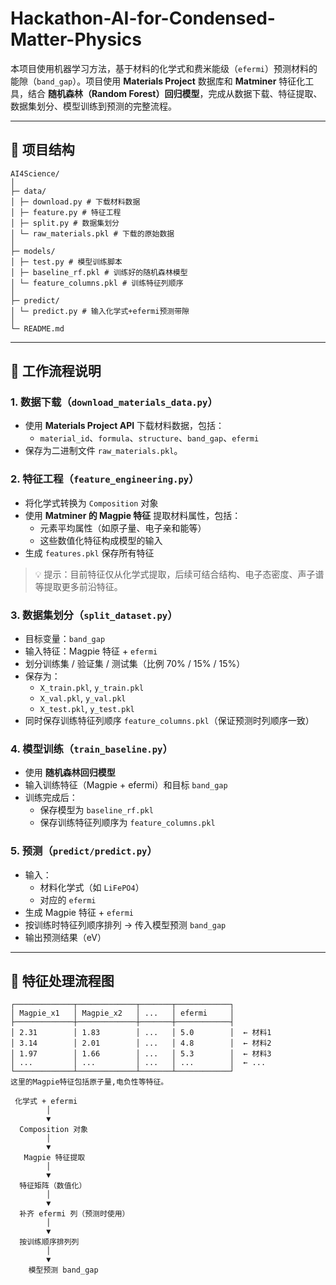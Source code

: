 # Hackathon-AI-for-Condensed-Matter-Physics
本项目使用机器学习方法，基于材料的化学式和费米能级（`efermi`）预测材料的能隙（`band_gap`）。项目使用 **Materials Project** 数据库和 **Matminer** 特征化工具，结合 **随机森林（Random Forest）回归模型**，完成从数据下载、特征提取、数据集划分、模型训练到预测的完整流程。

---

## 🔹 项目结构
```
AI4Science/
│
├─ data/
│ ├─ download.py # 下载材料数据
│ ├─ feature.py # 特征工程
│ ├─ split.py # 数据集划分
│ └─ raw_materials.pkl # 下载的原始数据
│
├─ models/
│ ├─ test.py # 模型训练脚本
│ ├─ baseline_rf.pkl # 训练好的随机森林模型
│ └─ feature_columns.pkl # 训练特征列顺序
│
├─ predict/
│ └─ predict.py # 输入化学式+efermi预测带隙
│
└─ README.md
```

---

## 🔹 工作流程说明

### 1. 数据下载（`download_materials_data.py`）
- 使用 **Materials Project API** 下载材料数据，包括：
  - `material_id`、`formula`、`structure`、`band_gap`、`efermi`  
- 保存为二进制文件 `raw_materials.pkl`。

### 2. 特征工程（`feature_engineering.py`）
- 将化学式转换为 `Composition` 对象  
- 使用 **Matminer 的 Magpie 特征** 提取材料属性，包括：
  - 元素平均属性（如原子量、电子亲和能等）  
  - 这些数值化特征构成模型的输入  
- 生成 `features.pkl` 保存所有特征

> 💡 提示：目前特征仅从化学式提取，后续可结合结构、电子态密度、声子谱等提取更多前沿特征。

### 3. 数据集划分（`split_dataset.py`）
- 目标变量：`band_gap`  
- 输入特征：Magpie 特征 + `efermi`  
- 划分训练集 / 验证集 / 测试集（比例 70% / 15% / 15%）  
- 保存为：
  - `X_train.pkl`, `y_train.pkl`  
  - `X_val.pkl`, `y_val.pkl`  
  - `X_test.pkl`, `y_test.pkl`  
- 同时保存训练特征列顺序 `feature_columns.pkl`（保证预测时列顺序一致）

### 4. 模型训练（`train_baseline.py`）
- 使用 **随机森林回归模型**  
- 输入训练特征（Magpie + efermi）和目标 `band_gap`  
- 训练完成后：
  - 保存模型为 `baseline_rf.pkl`  
  - 保存训练特征列顺序为 `feature_columns.pkl`

### 5. 预测（`predict/predict.py`）
- 输入：
  - 材料化学式（如 `LiFePO4`）  
  - 对应的 `efermi`  
- 生成 Magpie 特征 + `efermi`  
- 按训练时特征列顺序排列 → 传入模型预测 `band_gap`  
- 输出预测结果（eV）

---

## 🔹 特征处理流程图
```
┌─────────────┬─────────────┬───────┬────────────┐
│ Magpie_x1   │ Magpie_x2   │ ...   │ efermi     │
├─────────────┼─────────────┼───────┼────────────┤
│ 2.31        │ 1.83        │ ...   │ 5.0        │  ← 材料1
│ 3.14        │ 2.01        │ ...   │ 4.8        │  ← 材料2
│ 1.97        │ 1.66        │ ...   │ 5.3        │  ← 材料3
│ ...         │ ...         │ ...   │ ...        │  ← ...
└─────────────┴─────────────┴───────┴────────────┘
这里的Magpie特征包括原子量,电负性等特征。
```
```text
 化学式 + efermi
        │
        ▼
  Composition 对象
        │
        ▼
   Magpie 特征提取
        │
        ▼
  特征矩阵（数值化）
        │
        ▼
  补齐 efermi 列（预测时使用）
        │
        ▼
  按训练顺序排列列
        │
        ▼
    模型预测 band_gap
```
